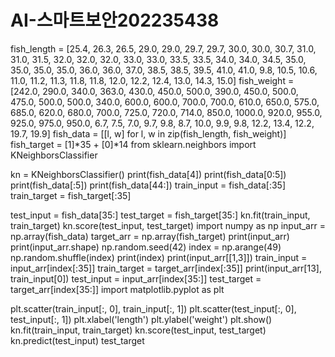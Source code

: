 # AI-스마트보안202235438
fish_length = [25.4, 26.3, 26.5, 29.0, 29.0, 29.7, 29.7, 30.0, 30.0, 30.7, 31.0, 31.0, 
                31.5, 32.0, 32.0, 32.0, 33.0, 33.0, 33.5, 33.5, 34.0, 34.0, 34.5, 35.0, 
                35.0, 35.0, 35.0, 36.0, 36.0, 37.0, 38.5, 38.5, 39.5, 41.0, 41.0, 9.8, 
                10.5, 10.6, 11.0, 11.2, 11.3, 11.8, 11.8, 12.0, 12.2, 12.4, 13.0, 14.3, 15.0]
fish_weight = [242.0, 290.0, 340.0, 363.0, 430.0, 450.0, 500.0, 390.0, 450.0, 500.0, 475.0, 500.0, 
                500.0, 340.0, 600.0, 600.0, 700.0, 700.0, 610.0, 650.0, 575.0, 685.0, 620.0, 680.0, 
                700.0, 725.0, 720.0, 714.0, 850.0, 1000.0, 920.0, 955.0, 925.0, 975.0, 950.0, 6.7, 
                7.5, 7.0, 9.7, 9.8, 8.7, 10.0, 9.9, 9.8, 12.2, 13.4, 12.2, 19.7, 19.9]
fish_data = [[l, w] for l, w in zip(fish_length, fish_weight)]
fish_target = [1]*35 + [0]*14
from sklearn.neighbors import KNeighborsClassifier

kn = KNeighborsClassifier()
print(fish_data[4])
print(fish_data[0:5])
print(fish_data[:5])
print(fish_data[44:])
train_input = fish_data[:35]
train_target = fish_target[:35]

test_input = fish_data[35:]
test_target = fish_target[35:]
kn.fit(train_input, train_target)
kn.score(test_input, test_target)
import numpy as np
input_arr = np.array(fish_data)
target_arr = np.array(fish_target)
print(input_arr)
print(input_arr.shape)
np.random.seed(42)
index = np.arange(49)
np.random.shuffle(index)
print(index)
print(input_arr[[1,3]])
train_input = input_arr[index[:35]]
train_target = target_arr[index[:35]]
print(input_arr[13], train_input[0])
test_input = input_arr[index[35:]]
test_target = target_arr[index[35:]]
import matplotlib.pyplot as plt

plt.scatter(train_input[:, 0], train_input[:, 1])
plt.scatter(test_input[:, 0], test_input[:, 1])
plt.xlabel('length')
plt.ylabel('weight')
plt.show()
kn.fit(train_input, train_target)
kn.score(test_input, test_target)
kn.predict(test_input)
test_target
